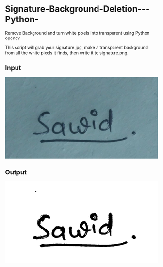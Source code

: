 # Signature-Background-Deletion---Python-
Remove Background and turn white pixels into transparent using Python opencv

This script will grab your signature.jpg, make a transparent background from all the white pixels it finds, then write it to signature.png.

## Input 

![](https://github.com/Diwas524/Signature-Background-Deletion---Python-/blob/main/2.jpg)

## Output
![](https://github.com/Diwas524/Signature-Background-Deletion---Python-/blob/main/img2.png)
